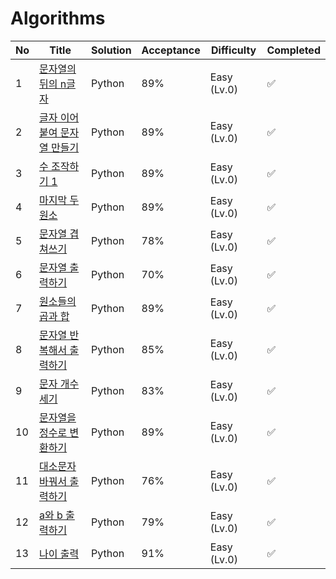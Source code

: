 # Algorithms



<!--
 - [X] Summary

|    |  Easy  |  Medium  |  Hard |  Total |
|:--------:|:--------:|:--------:|:--------:|:--------:|
|Optimizing|31|78|43|152|
|Accepted|**287**|**484**|**142**|**913**|
|Total|600|1305|539|2444|
|Perfection Rate|89.2%|83.9%|69.7%|83.4%|
|Completion Rate|47.8%|37.1%|26.3%|37.4%|



| No.    |  Title  |  Solution  |  Acceptance |  Difficulty |  Frequency |
|:--------:|:--------------------------------------------------------------|:--------:|:--------:|:--------:|:--------:|
|0001|Two Sum|[Go](https://github.com/halfrost/LeetCode-Go/tree/master/leetcode/0001.Two-Sum)|49.1%|Easy||

| Task 1       | :negative_squared_cross_mark:      |
| Task 2       | :x:|
| Task 3       | :white_check_mark:       |
| Task 3       | :heavy_check_mark:       |
-->


| No | Title | Solution | Acceptance | Difficulty | Completed          |
| -- | ----- | -------- | ---------- | ---------- | ------------------ |
| 1  |[문자열의 뒤의 n글자](https://school.programmers.co.kr/learn/courses/30/lessons/181910)| Python    | 89% | Easy (Lv.0)       | :white_check_mark: |
| 2  |[글자 이어 붙여 문자열 만들기](https://school.programmers.co.kr/learn/courses/30/lessons/181915)| Python    | 89% | Easy (Lv.0)       | :white_check_mark: |
| 3  |[수 조작하기 1](https://school.programmers.co.kr/learn/courses/30/lessons/181926)| Python    | 89% | Easy (Lv.0)       | :white_check_mark: |
| 4  |[마지막 두 원소](https://school.programmers.co.kr/learn/courses/30/lessons/181927)| Python    | 89% | Easy (Lv.0)       | :white_check_mark: |
| 5  |[문자열 겹쳐쓰기](https://school.programmers.co.kr/learn/courses/30/lessons/181943)| Python    | 78% | Easy (Lv.0)       | :white_check_mark: |
| 6  |[문자열 출력하기](https://school.programmers.co.kr/learn/courses/30/lessons/181952)| Python    | 70% | Easy (Lv.0)       | :white_check_mark: |
| 7  |[원소들의 곱과 합](https://school.programmers.co.kr/learn/courses/30/lessons/181929)| Python    | 89% | Easy (Lv.0)       | :white_check_mark: |
| 8  |[문자열 반복해서 출력하기](https://school.programmers.co.kr/learn/courses/30/lessons/181950)| Python    | 85% | Easy (Lv.0)       | :white_check_mark: |
| 9  |[문자 개수 세기](https://school.programmers.co.kr/learn/courses/30/lessons/181902)| Python    | 83% | Easy (Lv.0)       | :white_check_mark: |
| 10 |[문자열을 정수로 변환하기](https://school.programmers.co.kr/learn/courses/30/lessons/181848)| Python    | 89% | Easy (Lv.0)       | :white_check_mark: |
| 11 |[대소문자 바꿔서 출력하기](https://school.programmers.co.kr/learn/courses/30/lessons/181949)| Python    | 76% | Easy (Lv.0)       | :white_check_mark: |
| 12 |[a와 b 출력하기](https://school.programmers.co.kr/learn/courses/30/lessons/181951)| Python    | 79% | Easy (Lv.0)       | :white_check_mark: |
| 13 |[나이 출력](https://school.programmers.co.kr/learn/courses/30/lessons/120820)| Python    | 91% | Easy (Lv.0)      | :white_check_mark: |


